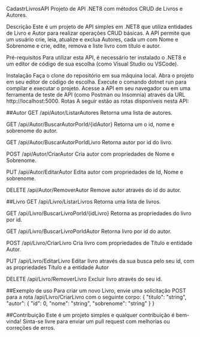 CadastrLivrosAPI
Projeto de API .NET8 com métodos CRUD de Livros e Autores.

Descrição
Este é um projeto de API simples em .NET8 que utiliza entidades de Livro e Autor para realizar operações CRUD básicas. A API permite que um usuário crie, leia, atualize e exclua Autores, cada um com Nome e Sobrenome e crie, edite, remova e liste livro com título e autor.

Pré-requisitos
Para utilizar esta API, é necessário ter instalado o .NET8 e um editor de código de sua escolha (como Visual Studio ou VSCode).

Instalação
Faça o clone do repositório em sua máquina local. Abra o projeto em seu editor de código de escolha. Execute o comando dotnet run para compilar e executar o projeto. Acesse a API em seu navegador ou em uma ferramenta de teste de API (como Postman ou Insomnia) através da URL http://localhost:5000. Rotas A seguir estão as rotas disponíveis nesta API:

##Autor
GET
/api/Autor/ListarAutores
Retorna uma lista de autores.

GET
/api/Autor/BuscarAutorPorId/{idAutor}
Retorna um o id, nome e sobrenome do autor.

GET
/api/Autor/BuscarAutorPorIdLivro
Retorna autor por id do livro. 

POST
/api/Autor/CriarAutor
Cria autor com propriedades de Nome e Sobrenome.

PUT
/api/Autor/EditarAutor
Edita autor com propriedades de Id, Nome e sobrenome.

DELETE
/api/Autor/RemoverAutor
Remove autor através do id do autor.

##Livro
GET
/api/Livro/ListarLivros
Retorna uma lista de livros.

GET
/api/Livro/BuscarLivroPorId/{idLivro}
Retorna as propriedades do livro por id.

GET
/api/Livro/BuscarLivroPorIdAutor
Retorna livro por id do autor. 

POST
/api/Livro/CriarLivro
Cria livro com propriedades de Título e entidade Autor.

PUT
/api/Livro/EditarLivro
Editar livro através da sua busca pelo seu id, com as propriedades Título e a entidade Autor

DELETE
/api/Livro/RemoverLivro
Excluir livro através do seu id.


##Exemplo de uso
Para criar um novo Livro, envie uma solicitação POST para a rota /api/Livro/CriarLivro com o seguinte corpo:
{
  "titulo": "string",
  "autor": {
    "id": 0,
    "nome": "string",
    "sobrenome": "string"
  }
}

##Contribuição
Este é um projeto simples e qualquer contribuição é bem-vinda! Sinta-se livre para enviar um pull request com melhorias ou correções de erros.
